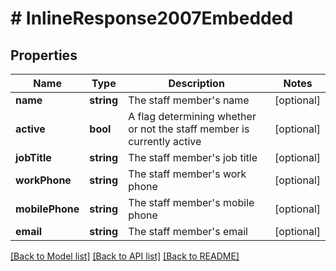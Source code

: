 # # InlineResponse2007Embedded

## Properties

Name | Type | Description | Notes
------------ | ------------- | ------------- | -------------
**name** | **string** | The staff member&#39;s name | [optional]
**active** | **bool** | A flag determining whether or not the staff member is currently active | [optional]
**jobTitle** | **string** | The staff member&#39;s job title | [optional]
**workPhone** | **string** | The staff member&#39;s work phone | [optional]
**mobilePhone** | **string** | The staff member&#39;s mobile phone | [optional]
**email** | **string** | The staff member&#39;s email | [optional]

[[Back to Model list]](../../README.md#models) [[Back to API list]](../../README.md#endpoints) [[Back to README]](../../README.md)
